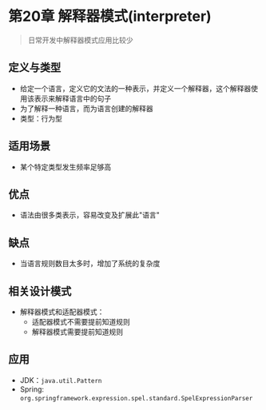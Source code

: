# 第20章 解释器模式(interpreter)
> 日常开发中解释器模式应用比较少
## 定义与类型
+ 给定一个语言，定义它的文法的一种表示，并定义一个解释器，这个解释器使用该表示来解释语言中的句子
+ 为了解释一种语言，而为语言创建的解释器
+ 类型：行为型

## 适用场景
+ 某个特定类型发生频率足够高

## 优点
+ 语法由很多类表示，容易改变及扩展此"语言"

## 缺点
+ 当语言规则数目太多时，增加了系统的复杂度

## 相关设计模式
+ 解释器模式和适配器模式：
  + 适配器模式不需要提前知道规则
  + 解释器模式需要提前知道规则
  
## 应用
+ JDK：`java.util.Pattern`
+ Spring: `org.springframework.expression.spel.standard.SpelExpressionParser`